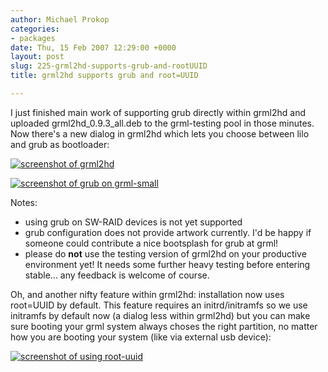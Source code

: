 ```yaml
---
author: Michael Prokop
categories:
- packages
date: Thu, 15 Feb 2007 12:29:00 +0000
layout: post
slug: 225-grml2hd-supports-grub-and-rootUUID
title: grml2hd supports grub and root=UUID

---
```

I just finished main work of supporting grub directly within grml2hd and uploaded grml2hd\_0\.9\.3\_all.deb to the grml\-testing pool in those minutes. Now there's a new dialog in grml2hd which lets you choose between lilo and grub as bootloader:

[![screenshot of grml2hd](/images/grml2hd-grub.serendipityThumb.png)](/images/grml2hd-grub.png)

[![screenshot of grub on grml-small](/images/grml2hd-grub2.serendipityThumb.png)](/images//grml2hd-grub2.png)

Notes:

* using grub on SW\-RAID devices is not yet supported
* grub configuration does not provide artwork currently. I'd be happy if someone could contribute a nice bootsplash for grub at grml!
* please do **not** use the testing version of grml2hd on your productive environment yet! It needs some further heavy testing before entering stable... any feedback is welcome of course.

Oh, and another nifty feature within grml2hd: installation now uses root\=UUID by default. This feature requires an initrd/initramfs so we use initramfs by default now (a dialog less within grml2hd) but you can make sure booting your grml system always choses the right partition, no matter how you are booting your system (like via external usb device):

[![screenshot of using root-uuid](/images/root-uuid.serendipityThumb.png)](/images/root-uuid.png)
